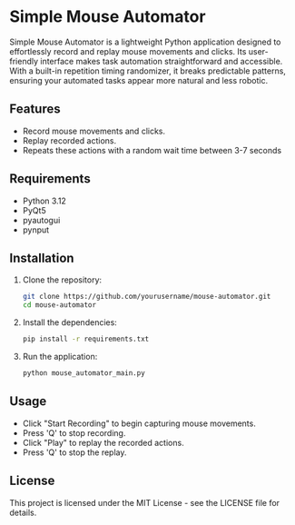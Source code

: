 # Simple Mouse Automator

Simple Mouse Automator is a lightweight Python application designed to effortlessly record and replay mouse movements and clicks. Its user-friendly interface makes task automation straightforward and accessible. With a built-in repetition timing randomizer, it breaks predictable patterns, ensuring your automated tasks appear more natural and less robotic.

## Features

- Record mouse movements and clicks.
- Replay recorded actions.
- Repeats these actions with a random wait time between 3-7 seconds
## Requirements

- Python 3.12
- PyQt5
- pyautogui
- pynput

## Installation

1. Clone the repository:
   ```bash
   git clone https://github.com/yourusername/mouse-automator.git
   cd mouse-automator

2. Install the dependencies:
   ```bash
   pip install -r requirements.txt
   
3. Run the application:
   ```bash
   python mouse_automator_main.py
   
## Usage

- Click "Start Recording" to begin capturing mouse movements.
- Press 'Q' to stop recording.
- Click "Play" to replay the recorded actions.
- Press 'Q' to stop the replay.

## License
This project is licensed under the MIT License - see the LICENSE file for details.
